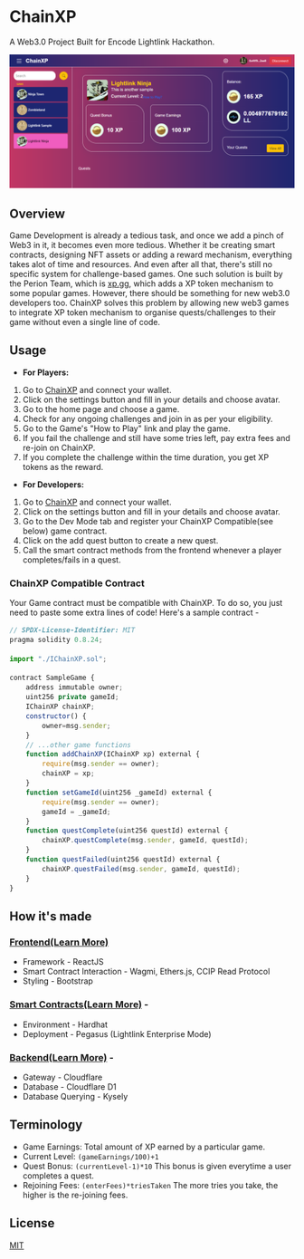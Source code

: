 # ChainXP

A Web3.0 Project Built for Encode Lightlink Hackathon.

![sample](/images/sample.png)

## Overview
Game Development is already a tedious task, and once we add a pinch of Web3 in it, it becomes even more tedious. Whether it be creating smart contracts, designing NFT assets or adding a reward mechanism, everything takes alot of time and resources. And even after all that, there's still no specific system for challenge-based games. One such solution is built by the Perion Team, which is [xp.gg](xp.gg), which adds a XP token mechanism to some popular games. However, there should be something for new web3.0 developers too.
ChainXP solves this problem by allowing new web3 games to integrate XP token mechanism to organise quests/challenges to their game without even a single line of code.

## Usage

- **For Players:**
1. Go to [ChainXP](https://chain-xp.vercel.app/settings) and connect your wallet.
2. Click on the settings button and fill in your details and choose avatar.
3. Go to the home page and choose a game.
4. Check for any ongoing challenges and join in as per your eligibility.
5. Go to the Game's "How to Play" link and play the game.
6. If you fail the challenge and still have some tries left, pay extra fees and re-join on ChainXP.
7. If you complete the challenge within the time duration, you get XP tokens as the reward.

- **For Developers:**
1. Go to [ChainXP](https://chain-xp.vercel.app/settings) and connect your wallet.
2. Click on the settings button and fill in your details and choose avatar.
3. Go to the Dev Mode tab and register your ChainXP Compatible(see below) game contract.
4. Click on the add quest button to create a new quest.
5. Call the smart contract methods from the frontend whenever a player completes/fails in a quest.

### ChainXP Compatible Contract
Your Game contract must be compatible with ChainXP. To do so, you just need to paste some extra lines of code! Here's a sample contract -
```javascript
// SPDX-License-Identifier: MIT
pragma solidity 0.8.24;

import "./IChainXP.sol";

contract SampleGame {
    address immutable owner;
    uint256 private gameId;
    IChainXP chainXP; 
    constructor() {
        owner=msg.sender;
    }
    // ...other game functions
    function addChainXP(IChainXP xp) external {
        require(msg.sender == owner);
        chainXP = xp;    
    }
    function setGameId(uint256 _gameId) external {
        require(msg.sender == owner);
        gameId = _gameId;
    }
    function questComplete(uint256 questId) external {
        chainXP.questComplete(msg.sender, gameId, questId);
    }
    function questFailed(uint256 questId) external {
        chainXP.questFailed(msg.sender, gameId, questId);
    }
}
```

## How it's made
### [Frontend(Learn More)](/frontend/README.md)
- Framework - ReactJS
- Smart Contract Interaction - Wagmi, Ethers.js, CCIP Read Protocol
- Styling - Bootstrap
### [Smart Contracts(Learn More)](/contracts/README.md) -
- Environment - Hardhat
- Deployment - Pegasus (Lightlink Enterprise Mode)
### [Backend(Learn More)](/worker/README.md) -
- Gateway - Cloudflare
- Database - Cloudflare D1
- Database Querying - Kysely

## Terminology
- Game Earnings: Total amount of XP earned by a particular game.
- Current Level: `(gameEarnings/100)+1`
- Quest Bonus: `(currentLevel-1)*10` This bonus is given everytime a user completes a quest.
- Rejoining Fees: `(enterFees)*triesTaken` The more tries you take, the higher is the re-joining fees.

## License

[MIT](https://choosealicense.com/licenses/mit/)